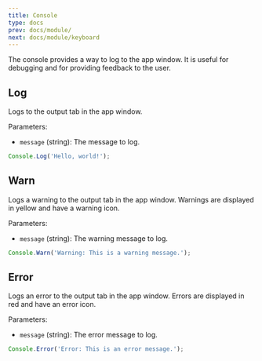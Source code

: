 ```yaml
---
title: Console
type: docs
prev: docs/module/
next: docs/module/keyboard
---
```


The console provides a way to log to the app window. It is useful for debugging and for providing feedback to the user.

## Log

Logs to the output tab in the app window.

Parameters:

- `message` (string): The message to log.

```javascript
Console.Log('Hello, world!');
```


## Warn

Logs a warning to the output tab in the app window. Warnings are displayed in yellow and have a warning icon.

Parameters:

- `message` (string): The warning message to log.

```javascript
Console.Warn('Warning: This is a warning message.');
```

## Error

Logs an error to the output tab in the app window. Errors are displayed in red and have an error icon.

Parameters:

- `message` (string): The error message to log.

```javascript
Console.Error('Error: This is an error message.');
```
